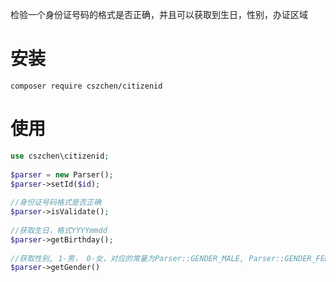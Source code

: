 检验一个身份证号码的格式是否正确，并且可以获取到生日，性别，办证区域

安装
===

`composer require cszchen/citizenid`

使用
===

```php
use cszchen\citizenid;
    
$parser = new Parser();
$parser->setId($id);
    
//身份证号码格式是否正确
$parser->isValidate();
    
//获取生日，格式YYYYmmdd
$parser->getBirthday();
    
//获取性别, 1-男， 0-女，对应的常量为Parser::GENDER_MALE, Parser::GENDER_FEMALE
$parser->getGender()
    
```	
